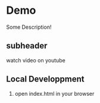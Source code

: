 # Demo 

Some Description!

## subheader

watch video on youtube

## Local Developpment

1. open index.html in your browser
